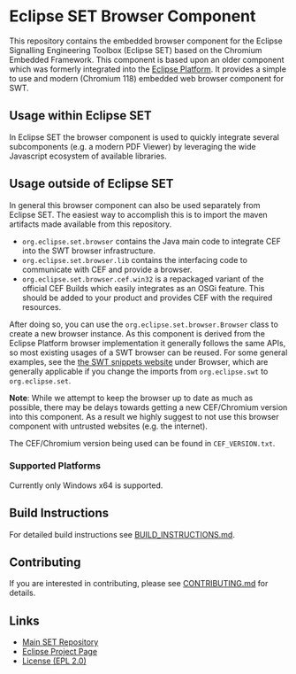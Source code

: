 # Eclipse SET Browser Component

This repository contains the embedded browser component for the Eclipse Signalling Engineering Toolbox (Eclipse SET) based on the Chromium Embedded Framework. This component is based upon an older component which was formerly integrated into the [Eclipse Platform](https://projects.eclipse.org/projects/eclipse.platform). It provides a simple to use and modern (Chromium 118) embedded web browser component for SWT. 

## Usage within Eclipse SET

In Eclipse SET the browser component is used to quickly integrate several subcomponents (e.g. a modern PDF Viewer) by leveraging the wide Javascript ecosystem of available libraries. 

## Usage outside of Eclipse SET

In general this browser component can also be used separately from Eclipse SET. The easiest way to accomplish this is to import the maven artifacts made available from this repository. 

- `org.eclipse.set.browser` contains the Java main code to integrate CEF into the SWT browser infrastructure. 
- `org.eclipse.set.browser.lib` contains the interfacing code to communicate with CEF and provide a browser. 
- `org.eclipse.set.browser.cef.win32` is a repackaged variant of the official CEF Builds which easily integrates as an OSGi feature. This should be added to your product and provides CEF with the required resources. 

After doing so, you can use the `org.eclipse.set.browser.Browser` class to create a new browser instance. As this component is derived from the Eclipse Platform browser implementation it generally follows the same APIs, so most existing usages of a SWT browser can be reused. For some general examples, see the [the SWT snippets website](https://www.eclipse.org/swt/snippets/) under Browser, which are generally applicable if you change the imports from `org.eclipse.swt` to `org.eclipse.set`.

**Note**: While we attempt to keep the browser up to date as much as possible, there may be delays towards getting a new CEF/Chromium version into this component. As a result we highly suggest to not use this browser component with untrusted websites (e.g. the internet). 

The CEF/Chromium version being used can be found in `CEF_VERSION.txt`.

### Supported Platforms

Currently only Windows x64 is supported.

## Build Instructions

For detailed build instructions see [BUILD_INSTRUCTIONS.md](BUILD_INSTRUCTIONS.md).

## Contributing

If you are interested in contributing, please see [CONTRIBUTING.md](CONTRIBUTING.md) for details.

## Links

- [Main SET Repository](https://github.com/eclipse-set/set)
- [Eclipse Project Page](https://projects.eclipse.org/projects/technology.set)
- [License (EPL 2.0)](LICENSE)
